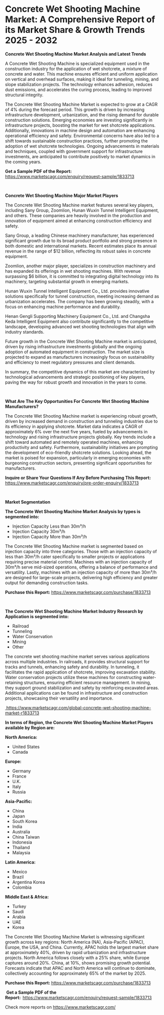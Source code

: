 <p><h1>Concrete Wet Shooting Machine Market: A Comprehensive Report of its Market Share & Growth Trends 2025 - 2032</h1></p><p><strong>Concrete Wet Shooting Machine Market Analysis and Latest Trends</strong></p>
<p><p>A Concrete Wet Shooting Machine is specialized equipment used in the construction industry for the application of wet shotcrete, a mixture of concrete and water. This machine ensures efficient and uniform application on vertical and overhead surfaces, making it ideal for tunneling, mining, and slope stabilization projects. The technology enhances adhesion, reduces dust emissions, and accelerates the curing process, leading to improved structural integrity.</p><p>The Concrete Wet Shooting Machine Market is expected to grow at a CAGR of 4% during the forecast period. This growth is driven by increasing infrastructure development, urbanization, and the rising demand for durable construction solutions. Emerging economies are investing significantly in infrastructure projects, boosting the market for wet shotcrete applications. Additionally, innovations in machine design and automation are enhancing operational efficiency and safety. Environmental concerns have also led to a shift towards sustainable construction practices, further promoting the adoption of wet shotcrete technologies. Ongoing advancements in materials and techniques, coupled with government support for infrastructure investments, are anticipated to contribute positively to market dynamics in the coming years.</p></p>
<p><strong>Get a Sample PDF of the Report:&nbsp;</strong> <a href="https://www.marketscagr.com/enquiry/request-sample/1833713?utm_campaign=1895&utm_medium=2&utm_source=Github&utm_content=ia&utm_term=01012025&utm_id=concrete-wet-shooting-machine">https://www.marketscagr.com/enquiry/request-sample/1833713</a></p>
<p>&nbsp;</p>
<p><strong>Concrete Wet Shooting Machine Major Market Players</strong></p>
<p><p>The Concrete Wet Shooting Machine market features several key players, including Sany Group, Zoomlion, Hunan Wuxin Tunnel Intelligent Equipment, and others. These companies are heavily involved in the production and innovation of equipment aimed at enhancing construction efficiency and safety. </p><p>Sany Group, a leading Chinese machinery manufacturer, has experienced significant growth due to its broad product portfolio and strong presence in both domestic and international markets. Recent estimates place its annual revenue in the range of $12 billion, reflecting its robust sales in concrete equipment. </p><p>Zoomlion, another major player, specializes in construction machinery and has expanded its offerings in wet shooting machines. With revenue surpassing $6 billion, it is committed to integrating digital technology into its machinery, targeting substantial growth in emerging markets. </p><p>Hunan Wuxin Tunnel Intelligent Equipment Co., Ltd. provides innovative solutions specifically for tunnel construction, meeting increasing demand as urbanization accelerates. The company has been growing steadily, with a focus on enhancing machine performance and durability.</p><p>Henan Gengli Supporting Machinery Equipment Co., Ltd. and Changsha Keda Intelligent Equipment also contribute significantly to the competitive landscape, developing advanced wet shooting technologies that align with industry standards. </p><p>Future growth in the Concrete Wet Shooting Machine market is anticipated, driven by rising infrastructure investments globally and the ongoing adoption of automated equipment in construction. The market size is projected to expand as manufacturers increasingly focus on sustainability and efficiency to meet regulatory pressures and client demands. </p><p>In summary, the competitive dynamics of this market are characterized by technological advancements and strategic positioning of key players, paving the way for robust growth and innovation in the years to come.</p></p>
<p>&nbsp;</p>
<p><strong>What Are The Key Opportunities For Concrete Wet Shooting Machine Manufacturers?</strong></p>
<p><p>The Concrete Wet Shooting Machine market is experiencing robust growth, driven by increased demand in construction and tunneling industries due to its efficiency in applying shotcrete. Market data indicates a CAGR of approximately 6% over the next five years, fueled by advancements in technology and rising infrastructure projects globally. Key trends include a shift toward automated and remotely operated machines, enhancing productivity and safety. Furthermore, sustainability initiatives are prompting the development of eco-friendly shotcrete solutions. Looking ahead, the market is poised for expansion, particularly in emerging economies with burgeoning construction sectors, presenting significant opportunities for manufacturers.</p></p>
<p><strong>Inquire or Share Your Questions If Any Before Purchasing This Report:</strong> <a href="https://www.marketscagr.com/enquiry/pre-order-enquiry/1833713?utm_campaign=1895&utm_medium=2&utm_source=Github&utm_content=ia&utm_term=01012025&utm_id=concrete-wet-shooting-machine">https://www.marketscagr.com/enquiry/pre-order-enquiry/1833713</a></p>
<p>&nbsp;</p>
<p><strong>Market Segmentation</strong></p>
<p><strong>The Concrete Wet Shooting Machine Market Analysis by types is segmented into:</strong></p>
<p><ul><li>Injection Capacity Less than 30m³/h</li><li>Injection Capacity 30m³/h</li><li>Injection Capacity More than 30m³/h</li></ul></p>
<p><p>The Concrete Wet Shooting Machine market is segmented based on injection capacity into three categories. Those with an injection capacity of less than 30m³/h cater specifically to smaller projects or applications requiring precise material control. Machines with an injection capacity of 30m³/h serve mid-sized operations, offering a balance of performance and versatility. Lastly, machines with an injection capacity of more than 30m³/h are designed for large-scale projects, delivering high efficiency and greater output for demanding construction tasks.</p></p>
<p><strong>Purchase this Report:&nbsp;</strong><a href="https://www.marketscagr.com/purchase/1833713?utm_campaign=1895&utm_medium=2&utm_source=Github&utm_content=ia&utm_term=01012025&utm_id=concrete-wet-shooting-machine">https://www.marketscagr.com/purchase/1833713</a></p>
<p>&nbsp;</p>
<p><strong>The Concrete Wet Shooting Machine Market Industry Research by Application is segmented into:</strong></p>
<p><ul><li>Railroad</li><li>Tunneling</li><li>Water Conservation</li><li>Mining</li><li>Other</li></ul></p>
<p><p>The concrete wet shooting machine market serves various applications across multiple industries. In railroads, it provides structural support for tracks and tunnels, enhancing safety and durability. In tunneling, it facilitates the rapid application of shotcrete, improving excavation stability. Water conservation projects utilize these machines for constructing water-retaining structures, ensuring efficient resource management. In mining, they support ground stabilization and safety by reinforcing excavated areas. Additional applications can be found in infrastructure and construction projects, showcasing their versatility and importance.</p></p>
<p><a href="https://www.marketscagr.com/global-concrete-wet-shooting-machine-market-r1833713?utm_campaign=1895&utm_medium=2&utm_source=Github&utm_content=ia&utm_term=01012025&utm_id=concrete-wet-shooting-machine">&nbsp;https://www.marketscagr.com/global-concrete-wet-shooting-machine-market-r1833713</a></p>
<p><strong>In terms of Region, the Concrete Wet Shooting Machine Market Players available by Region are:</strong></p>
<p>
    <p> <strong> North America: </strong>
        <ul>
            <li>United States</li>
            <li>Canada</li>
        </ul>
        </p> 
    <p> <strong> Europe: </strong>
        <ul>
            <li>Germany</li>
            <li>France</li>
            <li>U.K.</li>
            <li>Italy</li>
            <li>Russia</li>
        </ul>
        </p> 
    <p> <strong> Asia-Pacific: </strong>
        <ul>
            <li>China</li>
            <li>Japan</li>
            <li>South Korea</li>
            <li>India</li>
            <li>Australia</li>
            <li>China Taiwan</li>
            <li>Indonesia</li>
            <li>Thailand</li>
            <li>Malaysia</li>
        </ul>
        </p> 
    <p> <strong> Latin America: </strong>
        <ul>
            <li>Mexico</li>
            <li>Brazil</li>
            <li>Argentina Korea</li>
            <li>Colombia</li>
        </ul>
        </p> 
    <p> <strong> Middle East & Africa: </strong>
        <ul>
            <li>Turkey</li>
            <li>Saudi</li>
            <li>Arabia</li>
            <li>UAE</li>
            <li>Korea</li>
        </ul>
    </p>
    </p>
<p><p>The Concrete Wet Shooting Machine Market is witnessing significant growth across key regions: North America (NA), Asia-Pacific (APAC), Europe, the USA, and China. Currently, APAC holds the largest market share at approximately 40%, driven by rapid urbanization and infrastructure projects. North America follows closely with a 25% share, while Europe captures around 20%. China, at 10%, shows promising growth potential. Forecasts indicate that APAC and North America will continue to dominate, collectively accounting for approximately 65% of the market by 2025.</p></p>
<p><strong>Purchase this Report: </strong><a href="https://www.marketscagr.com/purchase/1833713?utm_campaign=1895&utm_medium=2&utm_source=Github&utm_content=ia&utm_term=01012025&utm_id=concrete-wet-shooting-machine">https://www.marketscagr.com/purchase/1833713</a></p>
<p>&nbsp;<strong>Get a Sample PDF of the Report:&nbsp;&nbsp;</strong><a href="https://www.marketscagr.com/enquiry/request-sample/1833713?utm_campaign=1895&utm_medium=2&utm_source=Github&utm_content=ia&utm_term=01012025&utm_id=concrete-wet-shooting-machine">https://www.marketscagr.com/enquiry/request-sample/1833713</a></p>
<p><strong></strong></p>
<p>Check more reports on <a href="https://www.marketscagr.com/?utm_campaign=1895&utm_medium=2&utm_source=Github&utm_content=ia&utm_term=01012025&utm_id=concrete-wet-shooting-machine">https://www.marketscagr.com/</a></p>